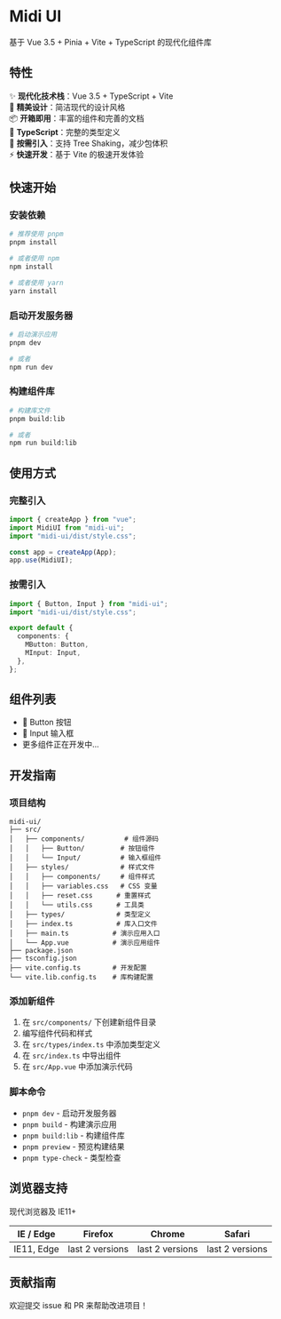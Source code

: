 # Midi UI

基于 Vue 3.5 + Pinia + Vite + TypeScript 的现代化组件库

## 特性

✨ **现代化技术栈**：Vue 3.5 + TypeScript + Vite  
🎨 **精美设计**：简洁现代的设计风格  
📦 **开箱即用**：丰富的组件和完善的文档  
🔧 **TypeScript**：完整的类型定义  
🎯 **按需引入**：支持 Tree Shaking，减少包体积  
⚡ **快速开发**：基于 Vite 的极速开发体验

## 快速开始

### 安装依赖

```bash
# 推荐使用 pnpm
pnpm install

# 或者使用 npm
npm install

# 或者使用 yarn
yarn install
```

### 启动开发服务器

```bash
# 启动演示应用
pnpm dev

# 或者
npm run dev
```

### 构建组件库

```bash
# 构建库文件
pnpm build:lib

# 或者
npm run build:lib
```

## 使用方式

### 完整引入

```typescript
import { createApp } from "vue";
import MidiUI from "midi-ui";
import "midi-ui/dist/style.css";

const app = createApp(App);
app.use(MidiUI);
```

### 按需引入

```typescript
import { Button, Input } from "midi-ui";
import "midi-ui/dist/style.css";

export default {
  components: {
    MButton: Button,
    MInput: Input,
  },
};
```

## 组件列表

- 🔘 Button 按钮
- 📝 Input 输入框
- 更多组件正在开发中...

## 开发指南

### 项目结构

```
midi-ui/
├── src/
│   ├── components/          # 组件源码
│   │   ├── Button/         # 按钮组件
│   │   └── Input/          # 输入框组件
│   ├── styles/             # 样式文件
│   │   ├── components/     # 组件样式
│   │   ├── variables.css   # CSS 变量
│   │   ├── reset.css      # 重置样式
│   │   └── utils.css      # 工具类
│   ├── types/             # 类型定义
│   ├── index.ts           # 库入口文件
│   ├── main.ts           # 演示应用入口
│   └── App.vue           # 演示应用组件
├── package.json
├── tsconfig.json
├── vite.config.ts        # 开发配置
└── vite.lib.config.ts    # 库构建配置
```

### 添加新组件

1. 在 `src/components/` 下创建新组件目录
2. 编写组件代码和样式
3. 在 `src/types/index.ts` 中添加类型定义
4. 在 `src/index.ts` 中导出组件
5. 在 `src/App.vue` 中添加演示代码

### 脚本命令

- `pnpm dev` - 启动开发服务器
- `pnpm build` - 构建演示应用
- `pnpm build:lib` - 构建组件库
- `pnpm preview` - 预览构建结果
- `pnpm type-check` - 类型检查

## 浏览器支持

现代浏览器及 IE11+

| IE / Edge  | Firefox         | Chrome          | Safari          |
| ---------- | --------------- | --------------- | --------------- |
| IE11, Edge | last 2 versions | last 2 versions | last 2 versions |

## 贡献指南

欢迎提交 issue 和 PR 来帮助改进项目！
